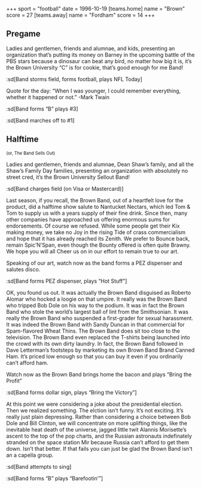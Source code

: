 +++
sport = "football"
date = 1996-10-19
[teams.home]
name = "Brown"
score = 27
[teams.away]
name = "Fordham"
score = 14
+++

## Pregame

Ladies and gentlemen, friends and alumnae, and kids, presenting an organization that’s putting its money on Barney in the upcoming battle of the PBS stars because a dinosaur can beat any bird, no matter how big it is, it’s the Brown University “C” is for cookie, that’s good enough for me Band!

:sd[Band storms field, forms football, plays NFL Today]

Quote for the day: “When I was younger, I could remember everything, whether it happened or not.” -Mark Twain

:sd[Band forms “B” plays #3]

:sd[Band marches off to #1]

## Halftime

<small>(or, The Band Sells Out)</small>

Ladies and gentlemen, friends and alumnae, Dean Shaw’s family, and all the Shaw’s Family Day families, presenting an organization with absolutely no street cred, it’s the Brown University Sellout Band!

:sd[Band charges field (on Visa or Mastercard)]

Last season, if you recall, the Brown Band, out of a heartfelt love for the product, did a halftime show salute to Nantucket Nectars, which led Tom & Tom to supply us with a years supply of their fine drink. Since then, many other companies have approached us offering enormous sums for endorsements. Of course we refused. While some people get their Kix making money, we take no Joy in the rising Tide of crass commercialism and hope that it has already reached its Zenith. We prefer to Bounce back, remain Spic’N’Span, even though the Bounty offered is often quite Brawny. We hope you will all Cheer us on in our effort to remain true to our art.

Speaking of our art, watch now as the band forms a PEZ dispenser and salutes disco.

:sd[Band forms PEZ dispenser, plays “Hot Stuff”]

OK, you found us out. It was actually the Brown Band disguised as Roberto Alomar who hocked a loogie on that umpire. It really was the Brown Band who tripped Bob Dole on his way to the podium. It was in fact the Brown Band who stole the world’s largest ball of lint from the Smithsonian. It was really the Brown Band who suspended a first-grader for sexual harassment. It was indeed the Brown Band with Sandy Duncan in that commercial for Spam-flavored Wheat Thins. The Brown Band does sit too close to the television. The Brown Band even replaced the T-shirts being launched into the crowd with its own dirty laundry. In fact, the Brown Band followed in Dave Letterman’s footsteps by marketing its own Brown Band Brand Canned Ham. It’s priced low enough so that you can buy it even if you ordinarily can’t afford ham.

Watch now as the Brown Band brings home the bacon and plays “Bring the Profit”

:sd[Band forms dollar sign, plays “Bring the Victory”]

At this point we were considering a joke about the presidential election. Then we realized something. The elction isn’t funny. It’s not exciting. It’s really just plain depressing. Rather than considering a choice between Bob Dole and Bill Clinton, we will concentrate on more uplifting things, like the inevitable heat death of the universe, jagged little twit Alannis Morisette’s ascent to the top of the pop charts, and the Russian astronauts indefinately stranded on the space station Mir because Russia can’t afford to get them down. Isn’t that better. If that fails you can just be glad the Brown Band isn’t an a capella group.

:sd[Band attempts to sing]

:sd[Band forms “B” plays “Barefootin’”]

